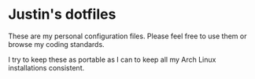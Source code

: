 # Justin's dotfiles

These are my personal configuration files. Please feel free to use them or browse my coding standards.

I try to keep these as portable as I can to keep all my Arch Linux installations consistent.

